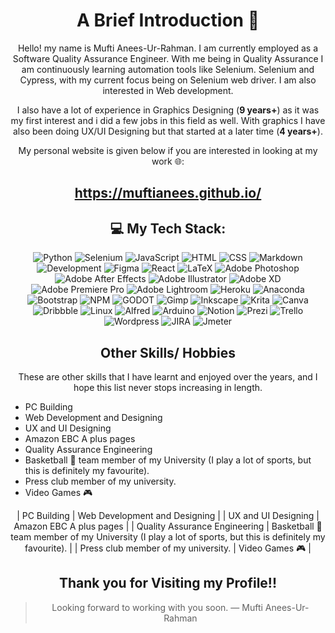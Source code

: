 <div align="center">
<h1>A Brief Introduction 👋</h1>
Hello! my name is Mufti Anees-Ur-Rahman. I am currently employed as a Software Quality Assurance Engineer. With me being in Quality Assurance I am continuously learning automation tools like Selenium. Selenium and Cypress, with my current focus being on Selenium web driver. I am also interested in Web development.

I also have a lot of experience in Graphics Designing (**9 years+**) as it was my first interest and i did a few jobs in this field as well. With graphics I have also been doing UX/UI Designing but that started at a later time (**4 years+**).

My personal website is given below if you are interested in looking at my work 🌐:
## https://muftianees.github.io/

## 💻 My Tech Stack:

![Python](https://img.shields.io/badge/python-3670A0?style=for-the-badge&logo=python&logoColor=ffdd54)
![Selenium](https://img.shields.io/badge/selenium-brightgreen.svg?style=for-the-badge&logo=selenium&logoColor=white)
![JavaScript](https://img.shields.io/badge/javascript-%23323330.svg?style=for-the-badge&logo=javascript&logoColor=%23F7DF1E)
![HTML](https://img.shields.io/badge/html-%23323330.svg?style=for-the-badge&logo=html5&logoColor=EF4C23)
![CSS](https://img.shields.io/badge/css-%23323330.svg?style=for-the-badge&logo=css3&logoColor=468FCC)
![Markdown](https://img.shields.io/badge/markdown-%23000000.svg?style=for-the-badge&logo=markdown&logoColor=white)
![Development](https://img.shields.io/badge/coding-008AD3.svg?style=for-the-badge&logo=visualstudio&logoColor=white)
![Figma](https://img.shields.io/badge/figma-%23F24E1E.svg?style=for-the-badge&logo=figma&logoColor=white)
![React](https://img.shields.io/badge/react-89D4E2.svg?style=for-the-badge&logo=react&logoColor=black)
![LaTeX](https://img.shields.io/badge/latex-%23008080.svg?style=for-the-badge&logo=latex&logoColor=white)
![Adobe Photoshop](https://img.shields.io/badge/adobe_photoshop-%2331A8FF.svg?style=for-the-badge&logo=adobephotoshop&logoColor=071A33)
![Adobe After Effects](https://img.shields.io/badge/Adobe%20After%20Effects-9999FF.svg?style=for-the-badge&logo=Adobe%20After%20Effects&logoColor=1D1C57)
![Adobe Illustrator](https://img.shields.io/badge/adobe_illustrator-%23FF9A00.svg?style=for-the-badge&logo=adobeillustrator&logoColor=2F1210)
![Adobe XD](https://img.shields.io/badge/Adobe%20XD-470137?style=for-the-badge&logo=Adobe%20XD&logoColor=#FF61F6)
![Adobe Premiere Pro](https://img.shields.io/badge/Adobe%20Premiere%20Pro-9999FF.svg?style=for-the-badge&logo=Adobe%20Premiere%20Pro&logoColor=1D1C57)
![Adobe Lightroom](https://img.shields.io/badge/Adobe%20Lightroom-31A8FF.svg?style=for-the-badge&logo=Adobe%20Lightroom&logoColor=001E36)
![Heroku](https://img.shields.io/badge/heroku-%23430098.svg?style=for-the-badge&logo=heroku&logoColor=white)
![Anaconda](https://img.shields.io/badge/Anaconda-%2344A833.svg?style=for-the-badge&logo=anaconda&logoColor=white)
![Bootstrap](https://img.shields.io/badge/bootstrap-%23563D7C.svg?style=for-the-badge&logo=bootstrap&logoColor=white)
![NPM](https://img.shields.io/badge/NPM-white.svg?style=for-the-badge&logo=npm&logoColor=black)
![GODOT](https://img.shields.io/badge/godot-3582bb.svg?style=for-the-badge&logo=godot-engine&logoColor=white)
![Gimp](https://img.shields.io/badge/Gimp-657D8B?style=for-the-badge&logo=gimp&logoColor=white)
![Inkscape](https://img.shields.io/badge/Inkscape-e0e0e0?style=for-the-badge&logo=inkscape&logoColor=080A13)
![Krita](https://img.shields.io/badge/Krita-203759?style=for-the-badge&logo=krita&logoColor=EEF37B)
![Canva](https://img.shields.io/badge/Canva-8B3DFF.svg?style=for-the-badge&logo=Canva&logoColor=white)
![Dribbble](https://img.shields.io/badge/Dribbble-EA4C89?style=for-the-badge&logo=dribbble&logoColor=white)
![Linux](https://img.shields.io/badge/Linux-FCC624?style=for-the-badge&logo=linux&logoColor=black)
![Alfred](https://img.shields.io/badge/alfred-%235C1F87.svg?style=for-the-badge&logo=alfred)
![Arduino](https://img.shields.io/badge/-Arduino-00979D?style=for-the-badge&logo=Arduino&logoColor=white)
![Notion](https://img.shields.io/badge/Notion-white.svg?style=for-the-badge&logo=notion&logoColor=black)
![Prezi](https://img.shields.io/badge/Prezi-1981FF.svg?style=for-the-badge&logo=Prezi&logoColor=white)
![Trello](https://img.shields.io/badge/Trello-%23026AA7.svg?style=for-the-badge&logo=Trello&logoColor=white)
![Wordpress](https://img.shields.io/badge/Wordpress-00749C.svg?style=for-the-badge&logo=wordpress&logoColor=white)
![JIRA](https://img.shields.io/badge/jira-2F5AA9.svg?style=for-the-badge&logo=jira&logoColor=white)
![Jmeter](https://img.shields.io/badge/jmeter-BB2046.svg?style=for-the-badge&logo=apache&logoColor=white)

## Other Skills/ Hobbies
These are other skills that I have learnt and enjoyed over the years, and I hope this list never stops increasing in length.
  </div>
  <div align="left">

- PC Building 
- Web Development and Designing
- UX and UI Designing
- Amazon EBC A plus pages
- Quality Assurance Engineering
- Basketball 🏀 team member of my University (I play a lot of sports, but this is definitely my favourite).
- Press club member of my university.
- Video Games 🎮
  </div>
<div align="center">
| PC Building  | Web Development and Designing |
| UX and UI Designing  | Amazon EBC A plus pages  |
| Quality Assurance Engineering  | Basketball 🏀 team member of my University (I play a lot of sports, but this is definitely my favourite).  |
| Press club member of my university. | Video Games 🎮 |
  
## Thank you for Visiting my Profile!!
> Looking forward to working with you soon.
— Mufti Anees-Ur-Rahman
</div>

